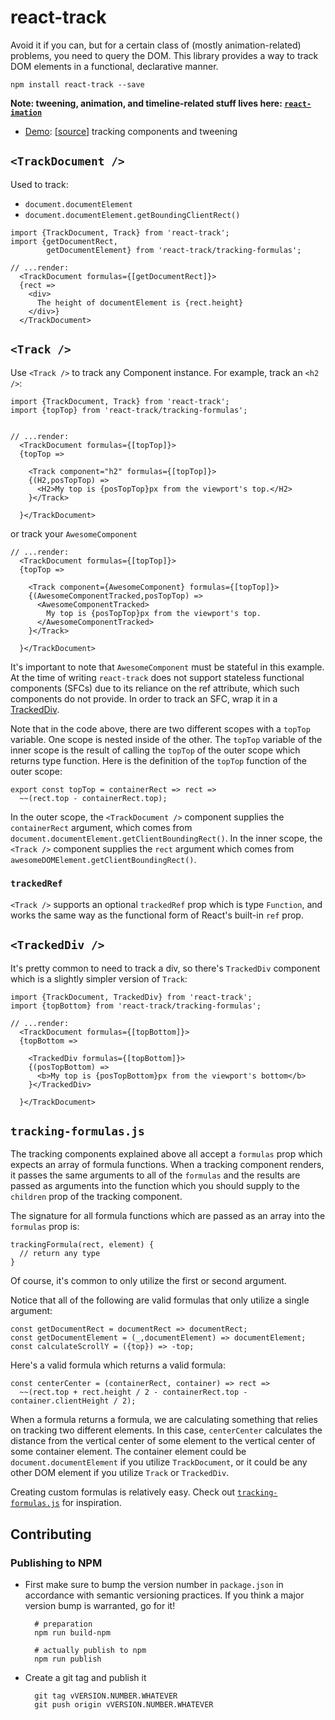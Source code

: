 # react-track

Avoid it if you can, but for a certain class of (mostly animation-related)
problems, you need to query the DOM. This library provides a way to track
DOM elements in a functional, declarative manner.

    npm install react-track --save


**Note: tweening, animation, and timeline-related stuff lives here: [`react-imation`](https://github.com/gilbox/react-imation)**


- [Demo](http://gilbox.github.io/react-track/examples/demo/demo.html): [[source](https://github.com/gilbox/react-track/blob/master/examples/demo/app.js)] tracking components and tweening


## `<TrackDocument />`

Used to track:

- `document.documentElement`
- `document.documentElement.getBoundingClientRect()`

```
import {TrackDocument, Track} from 'react-track';
import {getDocumentRect,
        getDocumentElement} from 'react-track/tracking-formulas';

// ...render:
  <TrackDocument formulas={[getDocumentRect]}>
  {rect =>
    <div>
      The height of documentElement is {rect.height}
    </div>}
  </TrackDocument>
```

## `<Track />`

Use `<Track />` to track any Component instance. For example,
track an `<h2 />`:

    import {TrackDocument, Track} from 'react-track';
    import {topTop} from 'react-track/tracking-formulas';


    // ...render:
      <TrackDocument formulas={[topTop]}>
      {topTop =>

        <Track component="h2" formulas={[topTop]}>
        {(H2,posTopTop) =>
          <H2>My top is {posTopTop}px from the viewport's top.</H2>
        }</Track>

      }</TrackDocument>


or track your `AwesomeComponent`

    // ...render:
      <TrackDocument formulas={[topTop]}>
      {topTop =>

        <Track component={AwesomeComponent} formulas={[topTop]}>
        {(AwesomeComponentTracked,posTopTop) =>
          <AwesomeComponentTracked>
            My top is {posTopTop}px from the viewport's top.
          </AwesomeComponentTracked>
        }</Track>

      }</TrackDocument>

It's important to note that `AwesomeComponent` must be stateful in this example.
At the time of writing `react-track` does not support stateless functional
components (SFCs) due to its reliance on the ref attribute, which such
components do not provide. In order to track an SFC, wrap it in a
[TrackedDiv](#trackeddiv-).

Note that in the code above, there are two different
scopes with a `topTop` variable. One scope is nested
inside of the other. The `topTop` variable of the inner
scope is the result of calling the `topTop` of the
outer scope which returns type function. Here is the definition of the `topTop`
function of the outer scope:

    export const topTop = containerRect => rect =>
      ~~(rect.top - containerRect.top);

In the outer scope, the `<TrackDocument />` component supplies
the `containerRect` argument, which comes from
`document.documentElement.getClientBoundingRect()`.
In the inner scope, the `<Track />` component supplies the `rect` argument
which comes from `awesomeDOMElement.getClientBoundingRect()`.

### `trackedRef`

`<Track />` supports an optional `trackedRef` prop which
is type `Function`, and works the same way as the functional form of 
React's built-in `ref` prop.

## `<TrackedDiv />`

It's pretty common to need to track a div, so there's
`TrackedDiv` component which is a slightly simpler version of `Track`:

    import {TrackDocument, TrackedDiv} from 'react-track';
    import {topBottom} from 'react-track/tracking-formulas';

    // ...render:
      <TrackDocument formulas={[topBottom]}>
      {topBottom =>

        <TrackedDiv formulas={[topBottom]}>
        {(posTopBottom) =>
          <b>My top is {posTopBottom}px from the viewport's bottom</b>
        }</TrackedDiv>

      }</TrackDocument>

## `tracking-formulas.js`

The tracking components
explained above all accept a `formulas` prop which expects an array
of formula functions. When a tracking component renders, it passes
the same arguments to all of the `formulas` and the results
are passed as arguments into the function which you should
supply to the `children` prop of the tracking component.

The signature for all formula functions which are passed as an
array into the `formulas` prop is:

    trackingFormula(rect, element) {
      // return any type
    }

Of course, it's common to only utilize the first
or second argument.

Notice that all of the following are valid formulas
that only utilize a single argument:

    const getDocumentRect = documentRect => documentRect;
    const getDocumentElement = (_,documentElement) => documentElement;
    const calculateScrollY = ({top}) => -top;

Here's a valid formula which returns a valid formula:

    const centerCenter = (containerRect, container) => rect =>
      ~~(rect.top + rect.height / 2 - containerRect.top - container.clientHeight / 2);

When a formula returns a formula, we are calculating something that
relies on tracking two different elements. In this case, `centerCenter`
calculates the distance from the vertical center of some element to
the vertical center of some container element. The container element could
be `document.documentElement` if you utilize `TrackDocument`,
or it could be any other DOM element if you utilize `Track` or `TrackedDiv`.

Creating custom formulas is relatively easy.
Check out [`tracking-formulas.js`](https://github.com/gilbox/react-track/blob/master/src/tracking-formulas.js)
for inspiration.

## Contributing

### Publishing to NPM

- First make sure to bump the version number in `package.json` in accordance with semantic versioning practices. If you think a major version bump is warranted, go for it!

        # preparation
        npm run build-npm
        
        # actually publish to npm
        npm run publish

- Create a git tag and publish it

        git tag vVERSION.NUMBER.WHATEVER
        git push origin vVERSION.NUMBER.WHATEVER
